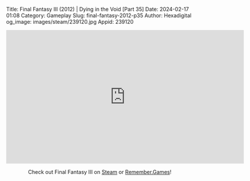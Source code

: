 Title: Final Fantasy III (2012) | Dying in the Void [Part 35]
Date: 2024-02-17 01:08
Category: Gameplay
Slug: final-fantasy-2012-p35
Author: Hexadigital
og_image: images/steam/239120.jpg
Appid: 239120

<center><iframe src="https://www.youtube.com/embed/KQgLFK5H2W8?feature=oembed" allow="accelerometer; autoplay; encrypted-media; gyroscope; picture-in-picture" width="640" height="360" frameborder="0"></iframe>

Check out Final Fantasy III on [Steam](https://store.steampowered.com/app/239120/?curator_clanid=34633900) or [Remember.Games](https://remember.games/game/1072/final-fantasy-iii/)!</center>